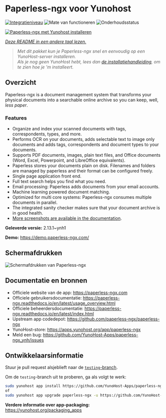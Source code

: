 <!--
NB: Deze README is automatisch gegenereerd door <https://github.com/YunoHost/apps/tree/master/tools/readme_generator>
Hij mag NIET handmatig aangepast worden.
-->

# Paperless-ngx voor Yunohost

[![Integratieniveau](https://dash.yunohost.org/integration/paperless-ngx.svg)](https://ci-apps.yunohost.org/ci/apps/paperless-ngx/) ![Mate van functioneren](https://ci-apps.yunohost.org/ci/badges/paperless-ngx.status.svg) ![Onderhoudsstatus](https://ci-apps.yunohost.org/ci/badges/paperless-ngx.maintain.svg)

[![Paperless-ngx met Yunohost installeren](https://install-app.yunohost.org/install-with-yunohost.svg)](https://install-app.yunohost.org/?app=paperless-ngx)

*[Deze README in een andere taal lezen.](./ALL_README.md)*

> *Met dit pakket kun je Paperless-ngx snel en eenvoudig op een YunoHost-server installeren.*  
> *Als je nog geen YunoHost hebt, lees dan [de installatiehandleiding](https://yunohost.org/install), om te zien hoe je 'm installeert.*

## Overzicht

Paperless-ngx is a document management system that transforms your physical documents into a searchable online archive so you can keep, well, *less paper*.

### Features

* Organize and index your scanned documents with tags, correspondents, types, and more.
* Performs OCR on your documents, adds selectable text to image only documents and adds tags, correspondents and document types to your documents.
* Supports PDF documents, images, plain text files, and Office documents (Word, Excel, Powerpoint, and LibreOffice equivalents).
* Paperless stores your documents plain on disk. Filenames and folders are managed by paperless and their format can be configured freely.
* Single page application front end.
* Full text search helps you find what you need.
* Email processing: Paperless adds documents from your email accounts.
* Machine learning powered document matching.
* Optimized for multi core systems: Paperless-ngx consumes multiple documents in parallel.
* The integrated sanity checker makes sure that your document archive is in good health.
* [More screenshots are available in the documentation](https://paperless-ngx.readthedocs.io/en/latest/screenshots.html).


**Geleverde versie:** 2.13.1~ynh1

**Demo:** <https://demo.paperless-ngx.com/>

## Schermafdrukken

![Schermafdrukken van Paperless-ngx](./doc/screenshots/documents-wchrome-dark.png)

## Documentatie en bronnen

- Officiele website van de app: <https://paperless-ngx.com>
- Officiele gebruikersdocumentatie: <https://paperless-ngx.readthedocs.io/en/latest/usage_overview.html>
- Officiele beheerdersdocumentatie: <https://paperless-ngx.readthedocs.io/en/latest/index.html>
- Upstream app codedepot: <https://github.com/paperless-ngx/paperless-ngx>
- YunoHost-store: <https://apps.yunohost.org/app/paperless-ngx>
- Meld een bug: <https://github.com/YunoHost-Apps/paperless-ngx_ynh/issues>

## Ontwikkelaarsinformatie

Stuur je pull request alsjeblieft naar de [`testing`-branch](https://github.com/YunoHost-Apps/paperless-ngx_ynh/tree/testing).

Om de `testing`-branch uit te proberen, ga als volgt te werk:

```bash
sudo yunohost app install https://github.com/YunoHost-Apps/paperless-ngx_ynh/tree/testing --debug
of
sudo yunohost app upgrade paperless-ngx -u https://github.com/YunoHost-Apps/paperless-ngx_ynh/tree/testing --debug
```

**Verdere informatie over app-packaging:** <https://yunohost.org/packaging_apps>
